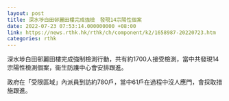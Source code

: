 ```yaml
---
layout: post
title: 深水埗白田邨麗田樓完成強檢　發現14宗陽性個案
date: 2022-07-23 07:53:14.000000000 +08:00
link: https://news.rthk.hk/rthk/ch/component/k2/1658987-20220723.htm
categories: rthk
---
```


深水埗白田邨麗田樓完成強制檢測行動，共有約1700人接受檢測，當中共發現14宗陽性檢測個案，衞生防護中心會安排跟進。

政府在「受限區域」內派員到訪約780戶，當中61戶在過程中沒人應門，會採取措施跟進。
